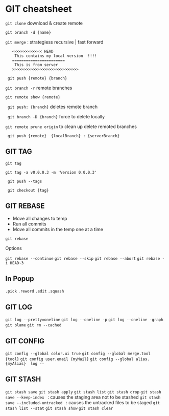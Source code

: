 GIT cheatsheet 
==============================

` git clone ` download & create remote

` git branch -d {name} ` 

` git merge ` : strategiess recursive | fast forward

```
   <<<<<<<<<<<<< HEAD 
	This contains my local version  !!!!
   =======================
	This is from server
   >>>>>>>>>>>>>>>>>>>>>>>>>>>>>
 ```

 ` git push {remote} {branch}`

 ` git branch -r ` remote branches

 ` git remote show {remote} `

 ` git push: {branch}` deletes remote branch

 ` git branch -D {branch}` force to delete locally

 ` git remote prune origin ` to clean up delete remoted branches

 ` git push {remote}  {localBranch} : {serverBranch}`

 GIT TAG
 --------------------

 `git tag`

 `git tag -a v0.0.0.3 -m 'Version 0.0.0.3'`

 ` git push --tags`

 ` git checkout {tag}`


 GIT REBASE 
 --------------------

- Move all changes to temp
- Run all commits
- Move all commits in the temp one at a time

 `git rebase`

Options

`git rebase --continue`
`git rebase --skip`
`git rebase --abort`
`git rebase -i HEAD~3`

In Popup
----
`.pick`
`.reword`
`.edit`
`.squash`

GIT LOG
------------------

`git log --pretty=oneline`
`git log --oneline -p`
`git log --oneline -graph`
`git blame`
`git rm --cached`


GIT CONFIG
------------------

`git config --global color.ui true`
`git config --global merge.tool {tool}`
`git config user.email {myMail}`
`git config --global alias.{myAlias}  log --`


GIT STASH
---------------

`git stash save`
`git stash apply`
`git stash list`
`git stash drop`
`git stash save --keep-index ` : causes the staging area not to be stashed
`git stash save --included-untracked ` : causes the untracked files to be staged
`git stash list --stat`
`git stash show`
`git stash clear`




